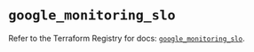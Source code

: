 # `google_monitoring_slo`

Refer to the Terraform Registry for docs: [`google_monitoring_slo`](https://registry.terraform.io/providers/hashicorp/google-beta/6.26.0/docs/resources/google_monitoring_slo).
